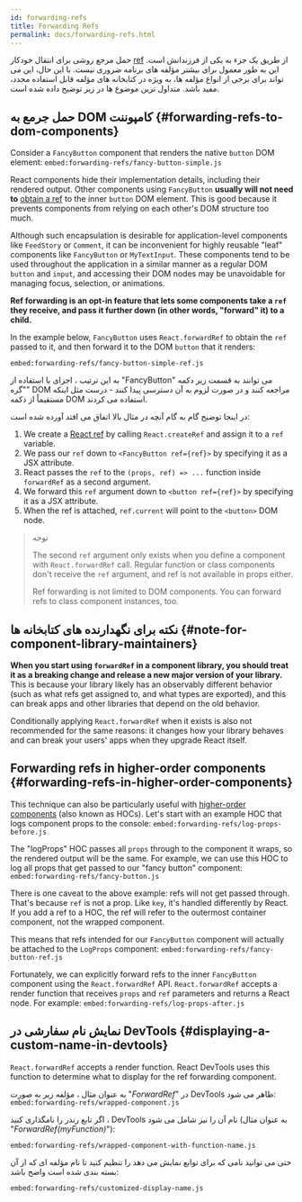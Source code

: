 ```yaml
---
id: forwarding-refs
title: Forwarding Refs
permalink: docs/forwarding-refs.html
---
```


حمل مرجع روشی برای انتقال خودکار [ref](/docs/refs-and-the-dom.html) از طریق یک جزء به یکی از فرزندانش است. این به طور معمول برای بیشتر مؤلفه های برنامه ضروری نیست. با این حال، این می تواند برای برخی از انواع مؤلفه ها، به ویژه در کتابخانه های مؤلفه قابل استفاده مجدد، مفید باشد. متداول ترین موضوع ها در زیر توضیح داده شده است.

## حمل جرمع به DOM کامپوننت {#forwarding-refs-to-dom-components}

Consider a `FancyButton` component that renders the native `button` DOM element:
`embed:forwarding-refs/fancy-button-simple.js`

React components hide their implementation details, including their rendered output. Other components using `FancyButton` **usually will not need to** [obtain a ref](/docs/refs-and-the-dom.html) to the inner `button` DOM element. This is good because it prevents components from relying on each other's DOM structure too much.

Although such encapsulation is desirable for application-level components like `FeedStory` or `Comment`, it can be inconvenient for highly reusable "leaf" components like `FancyButton` or `MyTextInput`. These components tend to be used throughout the application in a similar manner as a regular DOM `button` and `input`, and accessing their DOM nodes may be unavoidable for managing focus, selection, or animations.

**Ref forwarding is an opt-in feature that lets some components take a `ref` they receive, and pass it further down (in other words, "forward" it) to a child.**

In the example below, `FancyButton` uses `React.forwardRef` to obtain the `ref` passed to it, and then forward it to the DOM `button` that it renders:

`embed:forwarding-refs/fancy-button-simple-ref.js`

به این ترتیب ، اجزای با استفاده از "FancyButton" می توانند به قسمت زیر دکمه "گره" DOM مراجعه کنند و در صورت لزوم به آن دسترسی پیدا کنند - درست مثل اینکه مستقیماً از دکمه DOM استفاده می کردند.


در اینجا توضیح گام به گام آنچه در مثال بالا اتفاق می افتد آورده شده است:

1. We create a [React ref](/docs/refs-and-the-dom.html) by calling `React.createRef` and assign it to a `ref` variable.
1. We pass our `ref` down to `<FancyButton ref={ref}>` by specifying it as a JSX attribute.
1. React passes the `ref` to the `(props, ref) => ...` function inside `forwardRef` as a second argument.
1. We forward this `ref` argument down to `<button ref={ref}>` by specifying it as a JSX attribute.
1. When the ref is attached, `ref.current` will point to the `<button>` DOM node.

>توجه
>
>The second `ref` argument only exists when you define a component with `React.forwardRef` call. Regular function or class components don't receive the `ref` argument, and ref is not available in props either.
>
>Ref forwarding is not limited to DOM components. You can forward refs to class component instances, too.

## نکته برای نگهدارنده های کتابخانه ها {#note-for-component-library-maintainers}

**When you start using `forwardRef` in a component library, you should treat it as a breaking change and release a new major version of your library.** This is because your library likely has an observably different behavior (such as what refs get assigned to, and what types are exported), and this can break apps and other libraries that depend on the old behavior.

Conditionally applying `React.forwardRef` when it exists is also not recommended for the same reasons: it changes how your library behaves and can break your users' apps when they upgrade React itself.

## Forwarding refs in higher-order components {#forwarding-refs-in-higher-order-components}

This technique can also be particularly useful with [higher-order components](/docs/higher-order-components.html) (also known as HOCs). Let's start with an example HOC that logs component props to the console:
`embed:forwarding-refs/log-props-before.js`

The "logProps" HOC passes all `props` through to the component it wraps, so the rendered output will be the same. For example, we can use this HOC to log all props that get passed to our "fancy button" component:
`embed:forwarding-refs/fancy-button.js`

There is one caveat to the above example: refs will not get passed through. That's because `ref` is not a prop. Like `key`, it's handled differently by React. If you add a ref to a HOC, the ref will refer to the outermost container component, not the wrapped component.

This means that refs intended for our `FancyButton` component will actually be attached to the `LogProps` component:
`embed:forwarding-refs/fancy-button-ref.js`

Fortunately, we can explicitly forward refs to the inner `FancyButton` component using the `React.forwardRef` API. `React.forwardRef` accepts a render function that receives `props` and `ref` parameters and returns a React node. For example:
`embed:forwarding-refs/log-props-after.js`

## نمایش نام سفارشی در DevTools {#displaying-a-custom-name-in-devtools}

`React.forwardRef` accepts a render function. React DevTools uses this function to determine what to display for the ref forwarding component.

به عنوان مثال ، مؤلفه زیر به صورت "*ForwardRef*" در DevTools ظاهر می شود:
 
`embed:forwarding-refs/wrapped-component.js`

اگر تابع رندر را نامگذاری کنید ، DevTools نام آن را نیز شامل می شود (به عنوان مثال "*ForwardRef(myFunction)*"):

`embed:forwarding-refs/wrapped-component-with-function-name.js`

حتی می توانید نامی که برای توابع نمایش می دهد را تنظیم کنید تا نام مؤلفه ای که از آن بسته بندی شده است واضح باشد:

`embed:forwarding-refs/customized-display-name.js`
